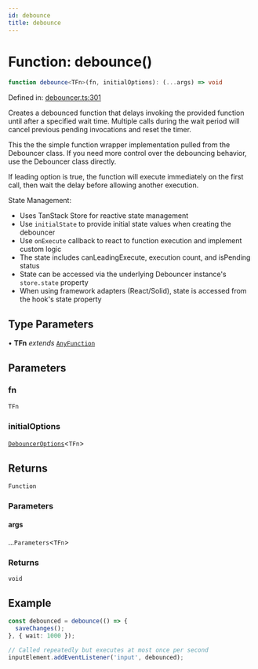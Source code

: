 ```yaml
---
id: debounce
title: debounce
---
```


<!-- DO NOT EDIT: this page is autogenerated from the type comments -->

# Function: debounce()

```ts
function debounce<TFn>(fn, initialOptions): (...args) => void
```

Defined in: [debouncer.ts:301](https://github.com/TanStack/pacer/blob/main/packages/pacer/src/debouncer.ts#L301)

Creates a debounced function that delays invoking the provided function until after a specified wait time.
Multiple calls during the wait period will cancel previous pending invocations and reset the timer.

This the the simple function wrapper implementation pulled from the Debouncer class. If you need
more control over the debouncing behavior, use the Debouncer class directly.

If leading option is true, the function will execute immediately on the first call, then wait the delay
before allowing another execution.

State Management:
- Uses TanStack Store for reactive state management
- Use `initialState` to provide initial state values when creating the debouncer
- Use `onExecute` callback to react to function execution and implement custom logic
- The state includes canLeadingExecute, execution count, and isPending status
- State can be accessed via the underlying Debouncer instance's `store.state` property
- When using framework adapters (React/Solid), state is accessed from the hook's state property

## Type Parameters

• **TFn** *extends* [`AnyFunction`](../../type-aliases/anyfunction.md)

## Parameters

### fn

`TFn`

### initialOptions

[`DebouncerOptions`](../../interfaces/debounceroptions.md)\<`TFn`\>

## Returns

`Function`

### Parameters

#### args

...`Parameters`\<`TFn`\>

### Returns

`void`

## Example

```ts
const debounced = debounce(() => {
  saveChanges();
}, { wait: 1000 });

// Called repeatedly but executes at most once per second
inputElement.addEventListener('input', debounced);
```
